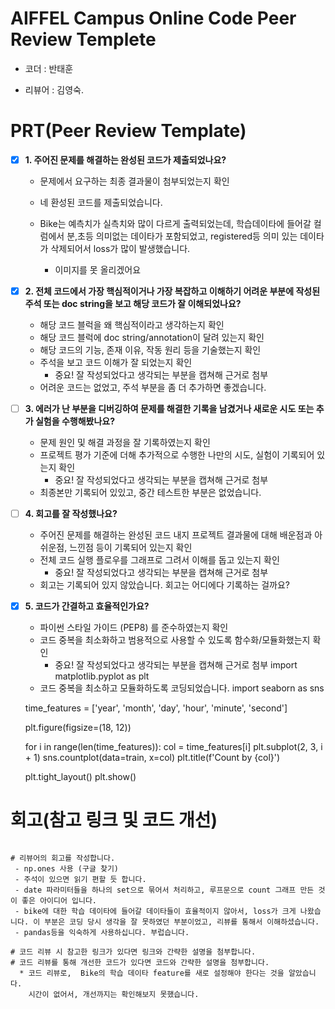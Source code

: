 # AIFFEL Campus Online Code Peer Review Templete
- 코더 : 반태훈

- 리뷰어 : 김영숙.




# PRT(Peer Review Template)
- [X]  **1. 주어진 문제를 해결하는 완성된 코드가 제출되었나요?**
    - 문제에서 요구하는 최종 결과물이 첨부되었는지 확인
    
    * 네 환성된 코드를 제출되었습니다. 
    * Bike는 예측치가 실측치와 많이 다르게 출력되었는데, 
        학습데이타에 들어갈 컬럼에서 분,초등 의미없는 데이타가 포함되었고, registered등 의미 있는 데이타가 삭제되어서
        loss가 많이 발생했습니다. 
        
        - 이미지를 못 올리겠어요
    
- [X]  **2. 전체 코드에서 가장 핵심적이거나 가장 복잡하고 이해하기 어려운 부분에 작성된 
주석 또는 doc string을 보고 해당 코드가 잘 이해되었나요?**
    - 해당 코드 블럭을 왜 핵심적이라고 생각하는지 확인
    - 해당 코드 블럭에 doc string/annotation이 달려 있는지 확인
    - 해당 코드의 기능, 존재 이유, 작동 원리 등을 기술했는지 확인
    - 주석을 보고 코드 이해가 잘 되었는지 확인
        - 중요! 잘 작성되었다고 생각되는 부분을 캡쳐해 근거로 첨부
        
    * 어려운 코드는 없었고, 주석 부분을 좀 더 추가하면 좋겠습니다. 
   
        
- [ ]  **3. 에러가 난 부분을 디버깅하여 문제를 해결한 기록을 남겼거나
새로운 시도 또는 추가 실험을 수행해봤나요?**
    - 문제 원인 및 해결 과정을 잘 기록하였는지 확인
    - 프로젝트 평가 기준에 더해 추가적으로 수행한 나만의 시도, 
    실험이 기록되어 있는지 확인
        - 중요! 잘 작성되었다고 생각되는 부분을 캡쳐해 근거로 첨부
        
    * 최종본만 기록되어 있있고, 중간 테스트한 부분은 없었습니다. 
        
- [ ]  **4. 회고를 잘 작성했나요?**
    - 주어진 문제를 해결하는 완성된 코드 내지 프로젝트 결과물에 대해
    배운점과 아쉬운점, 느낀점 등이 기록되어 있는지 확인
    - 전체 코드 실행 플로우를 그래프로 그려서 이해를 돕고 있는지 확인
        - 중요! 잘 작성되었다고 생각되는 부분을 캡쳐해 근거로 첨부
        
    * 회고는 기록되어 있지 않았습니다. 회고는 어디에다 기록하는 걸까요? 
        
- [X]  **5. 코드가 간결하고 효율적인가요?**
    - 파이썬 스타일 가이드 (PEP8) 를 준수하였는지 확인
    - 코드 중복을 최소화하고 범용적으로 사용할 수 있도록 함수화/모듈화했는지 확인
        - 중요! 잘 작성되었다고 생각되는 부분을 캡쳐해 근거로 첨부
          import matplotlib.pyplot as plt
    
    * 코드 중복을 최소하고 모듈화하도록 코딩되었습니다. 
    import seaborn as sns

    time_features = ['year', 'month', 'day', 'hour', 'minute', 'second']

    plt.figure(figsize=(18, 12))

    for i in range(len(time_features)):
    col = time_features[i]
    plt.subplot(2, 3, i + 1)
    sns.countplot(data=train, x=col)
    plt.title(f'Count by {col}')

    plt.tight_layout()
    plt.show()
        


# 회고(참고 링크 및 코드 개선)
```

# 리뷰어의 회고를 작성합니다.
 - np.ones 사용 (구글 찾기)
 - 주석이 있으면 읽기 편할 듯 합니다. 
 - date 파라미터들을 하나의 set으로 묶어서 처리하고, 루프문으로 count 그래프 만든 것이 좋은 아이디어 입니다. 
 - bike에 대한 학습 데이타에 들어갈 데이타들이 효율적이지 않아서, loss가 크게 나왔습니다. 이 부분은 코딩 당시 생각을 잘 못하였던 부분이었고, 리뷰를 통해서 이해하셨습니다. 
 - pandas등을 익숙하게 사용하십니다. 부럽습니다. 
 
# 코드 리뷰 시 참고한 링크가 있다면 링크와 간략한 설명을 첨부합니다.
# 코드 리뷰를 통해 개선한 코드가 있다면 코드와 간략한 설명을 첨부합니다.
  * 코드 리뷰로,  Bike의 학습 데이타 feature를 새로 설정해야 한다는 것을 알았습니다. 
    시간이 없어서, 개선까지는 확인해보지 못했습니다. 

```
